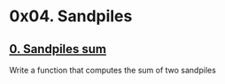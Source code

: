 # 0x04. Sandpiles

## [0. Sandpiles sum](./0-sandpiles.c)
Write a function that computes the sum of two sandpiles
